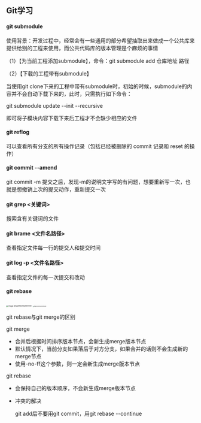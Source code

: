 ## Git学习



#### git submodule

使用背景：开发过程中，经常会有一些通用的部分希望抽取出来做成一个公共库来提供给别的工程来使用，而公共代码库的版本管理是个麻烦的事情

（1）【为当前工程添加submodule】，命令：git submodule add 仓库地址  路径

（2）【下载的工程带有submodule】

当使用git clone下来的工程中带有submodule时，初始的时候，submodule的内容并不会自动下载下来的，此时，只需执行如下命令：

git submodule update --init  --recursive

即可将子模块内容下载下来后工程才不会缺少相应的文件



#### git reflog 

可以查看所有分支的所有操作记录（包括已经被删除的 commit 记录和 reset 的操作）



#### git commit --amend

git commit -m 提交之后，发现-m的说明文字写的有问题，想要重新写一次，也就是想撤销上次的提交动作，重新提交一次



#### git grep <关键词>

搜索含有关键词的文件



#### git brame  <文件名路径>

查看指定文件每一行的提交人和提交时间



#### git log -p  <文件名路径>

查看指定文件的每一次提交和改动



#### git rebase

<img src="/Users/anrui/Library/Application Support/typora-user-images/image-20220503102004401.png" alt="image-20220503102004401" style="zoom: 33%;" />

<img src="/Users/anrui/Library/Application Support/typora-user-images/image-20220503102154321.png" alt="image-20220503102154321" style="zoom:18%;" />

 

git rebase与git merge的区别

git merge

- 合并后根据时间排序版本节点，会新生成merge版本节点
- 默认情况下，当前分支如果落后于对方分支，如果合并的话则不会生成新的merge节点
- 使用-no-ff这个参数，则一定会新生成merge版本节点

git rebase

- 会保持自己的版本顺序，不会新生成merge版本节点

- 冲突的解决

  git add后不要用git commit，用git rebase --continue